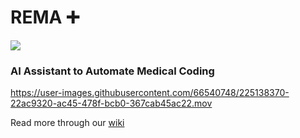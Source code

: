  # REMA ➕
 
 <img src="https://img.shields.io/badge/%F0%9F%8E%89%20CS%20210%20Best%20Of-Category%3A%20Clear%20Value%20Proposition-brightgreen"/>
 
### AI Assistant to Automate Medical Coding

https://user-images.githubusercontent.com/66540748/225138370-22ac9320-ac45-478f-bcb0-367cab45ac22.mov
 
Read more through our [wiki](https://github.com/cs210/2023-Unusual-Ventures-1/wiki)
